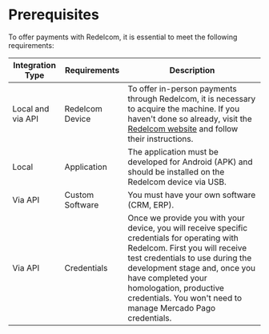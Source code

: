 # Prerequisites

To offer payments with Redelcom, it is essential to meet the following requirements:

| Integration Type   | Requirements            | Description |
|--------------------|-------------------------|-------------|
| Local and via API  | Redelcom Device         | To offer in-person payments through Redelcom, it is necessary to acquire the machine. If you haven't done so already, visit the [Redelcom website](https://redelcom.cl/pages/quiero-ser-integrador) and follow their instructions. |
| Local              | Application             | The application must be developed for Android (APK) and should be installed on the Redelcom device via USB. |
| Via API            | Custom Software         | You must have your own software (CRM, ERP). |
| Via API            | Credentials              | Once we provide you with your device, you will receive specific credentials for operating with Redelcom. First you will receive test credentials to use during the development stage and, once you have completed your homologation, productive credentials. You won't need to manage Mercado Pago credentials. |
